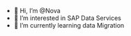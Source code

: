 - 👋 Hi, I’m @Nova
- 👀 I’m interested in SAP Data Services
- 🌱 I’m currently learning data Migration


<!---
Upadhyaayushi/Upadhyaayushi is a ✨ special ✨ repository because its `README.md` (this file) appears on your GitHub profile.
You can click the Preview link to take a look at your changes.
--->
